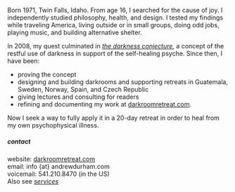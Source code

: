 <!---->
Born 1971, Twin Falls, Idaho. From age 16, I searched for the cause of joy. I independently studied philosophy, health, and design. I tested my findings while traveling America, living outside or in small groups, doing odd jobs, playing music, and building alternative shelter. 

In 2008, my quest culminated in [_the darkness conjecture_](/darkness-conjecture/), a concept of the restful use of darkness in support of the self​-healing psyche. Since then, I have been:

- proving the concept
- designing and building darkrooms and supporting retreats in Guatemala, Sweden, Norway, Spain, and Czech Republic
- giving lectures and consulting for readers
- refining and documenting my work at [darkroomretreat.com](/). 

Now I seek a way to fully apply it in a 20-day retreat in order to heal from my own psychophysical illness.

##### contact

website: [darkroomretreat.com](/)  
email: info {at} andrewdurham.com  
voicemail: 541.210.8470 (in the US)  
Also see [*services*](/services)

